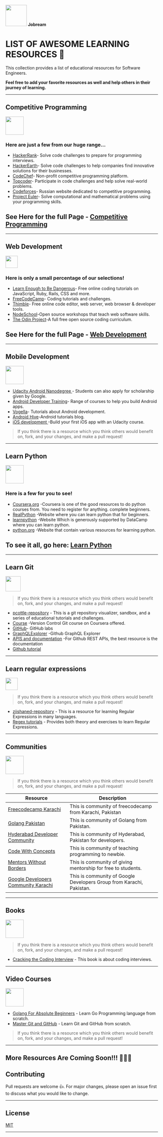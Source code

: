<img src="https://avatars.githubusercontent.com/u/68013560?s=200&v=4" height="70px"> **Jobream**

# LIST OF AWESOME LEARNING RESOURCES 🚀  

This collection provides a list of educational resources for Software Engineers. 

**Feel free to add your favorite resources as well and help others in their journey of learning.**

----------------------------------------

## Competitive Programming 

<img src="https://image.flaticon.com/icons/png/128/2621/2621230.png" height="60px">

### Here are just a few from our huge range...

- [HackerRank](https://www.hackerrank.com/)- Solve code challenges to prepare for programming interviews.
- [HackerEarth](https://www.hackerearth.com/)- Solve code challenges to help companies find innovative solutions for their businesses.
- [CodeChef](https://www.codechef.com/)- Non-profit competitive programming platform.
- [Topcoder](https://www.topcoder.com/)- Participate in code challenges and help solve real-world problems.
- [Codeforces](https://codeforces.com/)- Russian website dedicated to competitive programming.
- [Project Euler](https://projecteuler.net/)- Solve computational and mathematical problems using your programming skills.

## See Here for the full Page - [Competitive Programming]()



-------------------------------------------------------------

## Web Development 
<img src="https://image.flaticon.com/icons/png/128/234/234073.png" height="40px"/>

### Here is only a small percentage of our selections!

- [Learn Enough to Be Dangerous](https://www.learnenough.com/)- Free online coding tutorials on JavaScript, Ruby, Rails, CSS and more.
- [FreeCodeCamp](https://www.freecodecamp.org/)- Coding tutorials and challenges.
- [Thimble](https://foundation.mozilla.org/en/artifacts/thimble/)- Free online code editor, web server, web browser & developer tools.
- [NodeSchool](https://nodeschool.io/)-Open source workshops that teach web software skills.
- [The Odin Project](https://www.theodinproject.com/)-A full free open source coding curriculum.

## See Here for the full Page - [Web Development](./Web%20Development.md)


------------------------------------------------------------------------------------

## Mobile Development 
<img src="https://image.flaticon.com/icons/png/128/2037/2037075.png" height="60px"/>

- [Udacity Android Nanodegree ](https://www.udacity.com/course/android-developer-nanodegree-by-google--nd801)- Students can also apply for scholarship given by Google.
- [Android Developer Training](https://developer.android.com/courses)- Range of courses to help you build Android apps.
- [Vogella](https://www.vogella.com/tutorials/android.html)- Tutorials about Android development.
- [Android Hive](https://nodeschool.io/)-Android tutorials blog.
- [iOS development ](https://www.udacity.com/course/intro-to-ios-app-development-with-swift--ud585)-Build your first iOS app with an Udacity course.

> If you think there is a resource which you think others would benefit on, fork, and your changes, and make a pull request!

---------------------------------

## Learn Python 
<img src="https://image.flaticon.com/icons/png/128/2621/2621303.png" height="60px"/>

### Here is a few for you to see!

- [Coursera.org](https://www.coursera.org/) -Coursera is one of the good resources to do python courses from. You need to register for anything.
complete beginners.
- [RealPython](https://realpython.com/start-here/) -Website where you can learn python that for beginners.
- [learnpython](https://www.learnpython.org/) -Website Which is generously supported by DataCamp where you can learn python.
- [python.org](https://wiki.python.org/moin/BeginnersGuide/Programmers) -Website that contain various resources for learning python.
  
## To see it all, go here: [Learn Python](./Learn%20Python.md)

------------------------------

## Learn Git 
<img src="https://image.flaticon.com/icons/png/128/2111/2111288.png" height="50px"/>

> If you think there is a resource which you think others would benefit on, fork, and your changes, and make a pull request!

- [pcottle-repository](https://github.com/pcottle/learnGitBranching) - This is a git repository visualizer, sandbox, and a series of educational tutorials and challenges.
- [Course](https://lnkd.in/gfEaa2b) -Version Control Git course on Coursera offered.
- [GitHub](https://lab.github.com/)- GitHub labs
- [GraphQLExplorer](https://lnkd.in/g9vh2bn) -Github GraphQL Explorer 
- [APIS and documentation](https://lnkd.in/gWjAsSp) -For Github REST APIs, the best resource is the documentation 
- [Github tutorial](https://youtu.be/BCQHnlnPusY)

-------------------------------------------------

## Learn regular expressions

<img src="https://img.icons8.com/officexs/16/000000/regex.png" height="40px"/>

> If you think there is a resource which you think others would benefit on, fork, and your changes, and make a pull request!

- [ziishaned-repository](https://github.com/ziishaned/learn-regex) - This is a resource for learning Regular Expressions in many languages.
- [Regex tutorials](http://regextutorials.com/) - Provides both theory and exercises to learn Regular Expressions.

-------------------------------

## Communities

<img src="https://t4.ftcdn.net/jpg/02/41/60/35/240_F_241603570_MR6B6tQjTuREQC0EIgc7l2KvVNJzsSp5.jpg" height="60px">

> If you think there is a resource which you think others would benefit on, fork, and your changes, and make a pull request!

| Resource                                                                                     | Description                                                          |
| -------------------------------------------------------------------------------------------- | -------------------------------------------------------------------- |
| [Freecodecamp Karachi](https://www.facebook.com/groups/free.code.camp.karachi)               | This is community of freecodecamp from Karachi, Pakistan             |
| [Golang Pakistan](https://www.facebook.com/groups/2547735885480597)                          | This is community of Golang from Pakistan.                           |
| [Hyderabad Developer Community](https://www.facebook.com/groups/HyderabadDeveloperCommunity) | This is community of Hyderabad, Pakistan for developers.             |
| [Code With Concepts](https://www.facebook.com/groups/codewithconcepts)                       | This is community of teaching programming to newbie.                 |
| [Mentors Without Borders](https://www.facebook.com/MentorsWB)                                | This is community of giving mentorship for free to students.         |
| [Google Developers Community Karachi](https://www.facebook.com/groups/GDGKolachi)            | This is community of Google Developers Group from Karachi, Pakistan. |

----------------------------------------

## Books 

<img src="https://image.flaticon.com/icons/png/128/3730/3730087.png" height="60px">


> If you think there is a resource which you think others would benefit on, fork, and your changes, and make a pull request!

- [Cracking the Coding Interview](https://www.google.com/url?sa=t&source=web&rct=j&url=https://cin.ufpe.br/~fbma/Crack/Cracking%2520the%2520Coding%2520Interview%2520189%2520Programming%2520Questions%2520and%2520Solutions.pdf&ved=2ahUKEwjypc602JnuAhVUuXEKHd5SCnYQFjAAegQIARAB&usg=AOvVaw3vI5dXqJ_ptFWhjqeUJeY_) - This book is about coding interviews.

-------------------------------

## Video Courses 

<img src="https://image.flaticon.com/icons/png/128/2096/2096018.png" height="60px">

- [Golang For Absolute Beginners](https://youtube.com/playlist?list=PLf-kTzgXA1gxcQDIoCYxP3kk_fCPZnFXr) - Learn Go Programming language from scratch.
- [Master Git and GitHub](https://www.youtube.com/playlist?list=PLf-kTzgXA1gx4N5271oljF1S_J8knU_Jc) - Learn Git and GitHub from scratch.

> If you think there is a resource which you think others would benefit on, fork, and your changes, and make a pull request!

------------------------------------


## More Resources Are Coming Soon!!! 🚀🚀🚀

## Contributing
Pull requests are welcome 👍. For major changes, please open an issue first to discuss what you would like to change.

------------------------------

## License

[MIT](https://choosealicense.com/licenses/mit/)

------------------------------------

